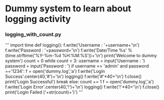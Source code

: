 # Dummy system to learn about logging activity

### logging_with_count.py

'''
import time
def logging():
    f.write('Username : '+username+'\n')
    f.write('Password : '+password+'\n')
    f.write('Date/Time %s' %(time.strftime('%Y-%m-%d %H:%M:%S'))+'\n')
print('Welcome to dummy system')
count = 0
while count < 3:
    username = input('Username : ')
    password = input('Password : ')
    if username == 'admin' and password =='1234':
        f = open('dummy.log','a')
        f.write('Login Success'.center(40,'#')+'\n')
        logging()
        f.write('#'*40+'\n')
        f.close()
        print('Login Successful')
        break
    else:
        count += 1
        f = open('dummy.log','a')
        f.write('Login Error'.center(40,'!')+'\n')
        logging()
        f.write('!'*40+'\n')
        f.close()
        print('Login Failed ('+str(count)+')')
'''
